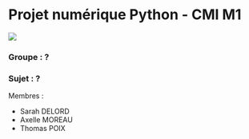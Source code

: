 # Projet numérique Python - CMI M1

![](https://upload.wikimedia.org/wikipedia/commons/thumb/f/f8/Python_logo_and_wordmark.svg/1200px-Python_logo_and_wordmark.svg.png)

### Groupe : ?
### Sujet : ?
Membres :
- Sarah DELORD
- Axelle MOREAU
- Thomas POIX
